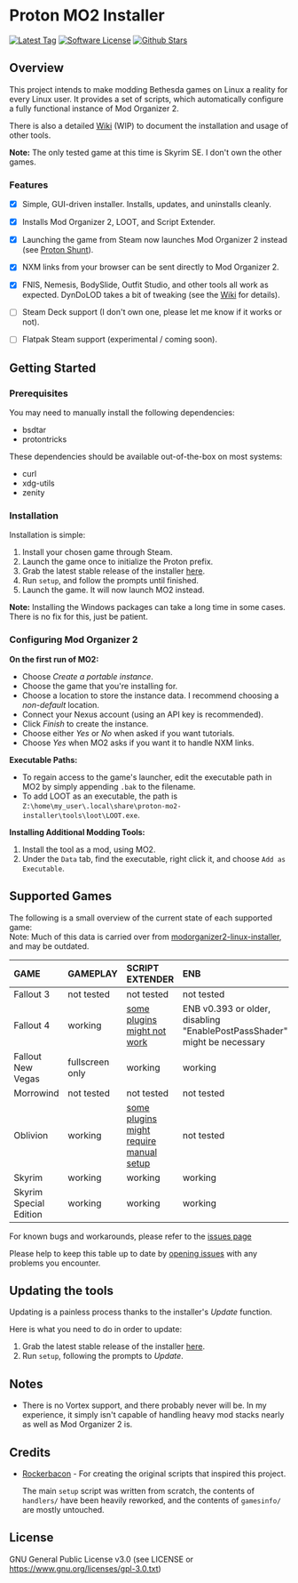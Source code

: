 # Proton MO2 Installer
[![Latest Tag](https://img.shields.io/github/v/tag/ralgar/proton-mo2-installer?style=for-the-badge&logo=semver&logoColor=white)](https://github.com/ralgar/proton-mo2-installer/tags)
[![Software License](https://img.shields.io/github/license/ralgar/proton-mo2-installer?style=for-the-badge&logo=gnu&logoColor=white)](https://www.gnu.org/licenses/gpl-3.0.html)
[![Github Stars](https://img.shields.io/github/stars/ralgar/proton-mo2-installer?style=for-the-badge&logo=github&logoColor=white&color=gold)](https://github.com/ralgar/proton-mo2-installer)


## Overview
This project intends to make modding Bethesda games on Linux a reality for every Linux user. It provides a set of scripts, which automatically configure a fully functional instance of Mod Organizer 2.

There is also a detailed [Wiki](https://github.com/ralgar/proton-mo2-installer/wiki) (WIP) to document the installation and usage of other tools.

**Note:** The only tested game at this time is Skyrim SE. I don't own the other games.

### Features
- [x] Simple, GUI-driven installer. Installs, updates, and uninstalls cleanly.
- [x] Installs Mod Organizer 2, LOOT, and Script Extender.
- [x] Launching the game from Steam now launches Mod Organizer 2 instead (see [Proton Shunt](https://github.com/ralgar/proton-shunt)).
- [x] NXM links from your browser can be sent directly to Mod Organizer 2.
- [x] FNIS, Nemesis, BodySlide, Outfit Studio, and other tools all work as expected. DynDoLOD takes a bit of tweaking (see the [Wiki](https://github.com/ralgar/proton-mo2-installer/wiki) for details).
- [ ] Steam Deck support (I don't own one, please let me know if it works or not).
- [ ] Flatpak Steam support (experimental / coming soon).


## Getting Started

### Prerequisites
You may need to manually install the following dependencies:
- bsdtar
- protontricks

These dependencies should be available out-of-the-box on most systems:
- curl
- xdg-utils
- zenity

### Installation
Installation is simple:
1. Install your chosen game through Steam.
2. Launch the game once to initialize the Proton prefix.
3. Grab the latest stable release of the installer [here](https://github.com/ralgar/proton-mo2-installer/releases).
4. Run `setup`, and follow the prompts until finished.
5. Launch the game. It will now launch MO2 instead.

**Note:** Installing the Windows packages can take a long time in some cases. There is no fix for this, just be patient.


### Configuring Mod Organizer 2
**On the first run of MO2:**
- Choose *Create a portable instance*.
- Choose the game that you're installing for.
- Choose a location to store the instance data. I recommend choosing a *non-default* location.
- Connect your Nexus account (using an API key is recommended).
- Click *Finish* to create the instance.
- Choose either *Yes* or *No* when asked if you want tutorials.
- Choose *Yes* when MO2 asks if you want it to handle NXM links.

**Executable Paths:**
- To regain access to the game's launcher, edit the executable path in MO2 by simply appending `.bak` to the filename.
- To add LOOT as an executable, the path is `Z:\home\my_user\.local\share\proton-mo2-installer\tools\loot\LOOT.exe`.

**Installing Additional Modding Tools:**
1. Install the tool as a mod, using MO2.
2. Under the `Data` tab, find the executable, right click it, and choose `Add as Executable`.


## Supported Games

The following is a small overview of the current state of each supported game:<br>
Note: Much of this data is carried over from [modorganizer2-linux-installer](https://github.com/rockerbacon/modorganizer2-linux-installer), and may be outdated.

| GAME                   | GAMEPLAY        | SCRIPT EXTENDER           | ENB           |
| :--------------------- | :-------------- | :------------------------ | :------------ |
| Fallout 3              | not tested      | not tested                | not tested    |
| Fallout 4              | working         | [some plugins might not work](https://github.com/rockerbacon/modorganizer2-linux-installer/issues/32) | ENB v0.393 or older, disabling "EnablePostPassShader" might be necessary |
| Fallout New Vegas      | fullscreen only | working                   | working       |
| Morrowind              | not tested      | not tested                | not tested    |
| Oblivion               | working         | [some plugins might require manual setup](https://github.com/rockerbacon/modorganizer2-linux-installer/issues/63#issuecomment-643690247)                 | not tested    |
| Skyrim                 | working         | working                   | working       |
| Skyrim Special Edition | working         | working                   | working       |

For known bugs and workarounds, please refer to the [issues page](https://github.com/ralgar/proton-mo2-installer/issues?q=is:issue+is:open+label:bug+)

Please help to keep this table up to date by [opening issues](https://github.com/ralgar/proton-mo2-installer/issues/new/choose) with any problems you encounter.


## Updating the tools

Updating is a painless process thanks to the installer's *Update* function.

Here is what you need to do in order to update:

1. Grab the latest stable release of the installer [here](https://github.com/ralgar/proton-mo2-installer/releases).
2. Run `setup`, following the prompts to *Update*.


## Notes

- There is no Vortex support, and there probably never will be. In my experience, it simply isn't capable of handling heavy mod stacks nearly as well as Mod Organizer 2 is.


## Credits

- [Rockerbacon](https://github.com/rockerbacon) - For creating the original scripts that inspired this project.

    The main `setup` script was written from scratch, the contents of `handlers/` have been heavily reworked, and the contents of `gamesinfo/` are mostly untouched.


## License

GNU General Public License v3.0 (see LICENSE or https://www.gnu.org/licenses/gpl-3.0.txt)
